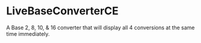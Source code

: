 # LiveBaseConverterCE
A Base 2, 8, 10, &amp; 16 converter that will display all 4 conversions at the same time immediately.
